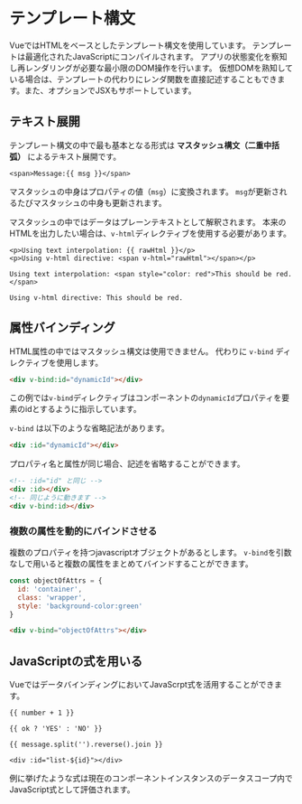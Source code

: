 # テンプレート構文
VueではHTMLをベースとしたテンプレート構文を使用しています。
テンプレートは最適化されたJavaScriptにコンパイルされます。
アプリの状態変化を察知し再レンダリングが必要な最小限のDOM操作を行います。
仮想DOMを熟知している場合は、テンプレートの代わりにレンダ関数を直接記述することもできます。また、オプションでJSXもサポートしています。

## テキスト展開
テンプレート構文の中で最も基本となる形式は __マスタッシュ構文（二重中括弧）__ によるテキスト展開です。

```html:template
<span>Message:{{ msg }}</span>
```

マスタッシュの中身はプロパティの値（`msg`）に変換されます。
`msg`が更新されるたびマスタッシュの中身も更新されます。

マスタッシュの中ではデータはプレーンテキストとして解釈されます。
本来のHTMLを出力したい場合は、`v-html`ディレクティブを使用する必要があります。

```html:template
<p>Using text interpolation: {{ rawHtml }}</p>
<p>Using v-html directive: <span v-html="rawHtml"></span></p>
```

```
Using text interpolation: <span style="color: red">This should be red.</span>

Using v-html directive: This should be red.
```

## 属性バインディング
HTML属性の中ではマスタッシュ構文は使用できません。
代わりに `v-bind` ディレクティブを使用します。

```html
<div v-bind:id="dynamicId"></div>
```
この例では`v-bind`ディレクティブはコンポーネントの`dynamicId`プロパティを要素のidとするように指示しています。

`v-bind` は以下のような省略記法があります。

```html
<div :id="dynamicId"></div>
```

プロパティ名と属性が同じ場合、記述を省略することができます。

```html
<!-- :id="id" と同じ -->
<div :id></div>
<!-- 同じように動きます -->
<div v-bind:id></div>
```

### 複数の属性を動的にバインドさせる
複数のプロパティを持つjavascriptオブジェクトがあるとします。
`v-bind`を引数なしで用いると複数の属性をまとめてバインドすることができます。

```js
const objectOfAttrs = {
  id: 'container',
  class: 'wrapper',
  style: 'background-color:green'
}
```

```html
<div v-bind="objectOfAttrs"></div>
```

## JavaScriptの式を用いる
VueではデータバインディングにおいてJavaScrpt式を活用することができます。

```html:template
{{ number + 1 }}

{{ ok ? 'YES' : 'NO' }}

{{ message.split('').reverse().join }}

<div :id="list-${id}"></div>
```

例に挙げたような式は現在のコンポーネントインスタンスのデータスコープ内でJavaScript式として評価されます。
